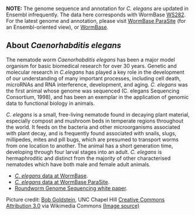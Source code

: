
**NOTE:** The genome sequence and annotation for *C. elegans* are
updated in Ensembl infrequently. The data here
corresponds with WormBase
[WS282](https://downloads.wormbase.org/releases/WS282/species/c_elegans/PRJNA13758/). For the
latest genome and annotation, please visit [WormBase
ParaSite](https://parasite.wormbase.org/Caenorhabditis_elegans_prjna13758) (for an Ensembl-oriented view),
or [WormBase](https://wormbase.org/species/c_elegans).

About *Caenorhabditis elegans*
------------------------------

The nematode worm *Caenorhabditis elegans* has been a major model
organism for basic biomedical research for over 30 years. Genetic and
molecular research in *C.elegans* has played a key role in the
development of our understanding of many important processes, including
cell death, microRNAs and RNA interference, development, and aging. *C.
elegans* was the first animal whose genome was sequenced (C. elegans
Sequencing Consortium, 1998), and has been an exemplar in the
application of genomic data to functional biology in animals.

*C. elegans* is a small, free-living nematode found in decaying plant
material, especially compost and mushroom beds in temperate regions
throughout the world. It feeds on the bacteria and other microorganisms
associated with plant decay, and is frequently found associated with
snails, slugs, millipedes, mites and pill bugs, which are presumed to
transport worms from one location to another. The animal has a short
generation time, developing through four larval stages into an adult.
*C. elegans* is hermaphroditic and distinct from the majority of other
characterised nematodes which have both male and female adult animals.

-   [*C. elegans* data at
    WormBase](http://www.wormbase.org/species/c_elegans).
-   [*C. elegans* data at WormBase
    ParaSite](https://parasite.wormbase.org/Caenorhabditis_elegans_prjna13758).
-   [Roundworm Genome Sequencing white
    paper](https://www.genome.gov/11007952/roundworm-genome-sequencing).

Picture credit:
[Bob Goldstein](http://bio.unc.edu/people/faculty/goldstein/), UNC Chapel Hill [Creative Commons Attribution 3.0](https://creativecommons.org/licenses/by-sa/3.0) via Wikimedia Commons [(Image source)](https://commons.wikimedia.org/wiki/File:CelegansGoldsteinLabUNC.jpg)

